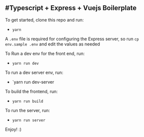 #Typescript + Express + Vuejs Boilerplate
---

To get started, clone this repo and run:
- `yarn`

A `.env` file is required for configuring the Express server, so run `cp env.sample .env` and edit the values as needed

To Run a dev env for the front end, run:
- `yarn run dev`

To run a dev server env, run:
- `yarn run dev-server

To build the frontend, run:
- `yarn run build`

To run the server, run:
- `yarn run server`

Enjoy! :)
